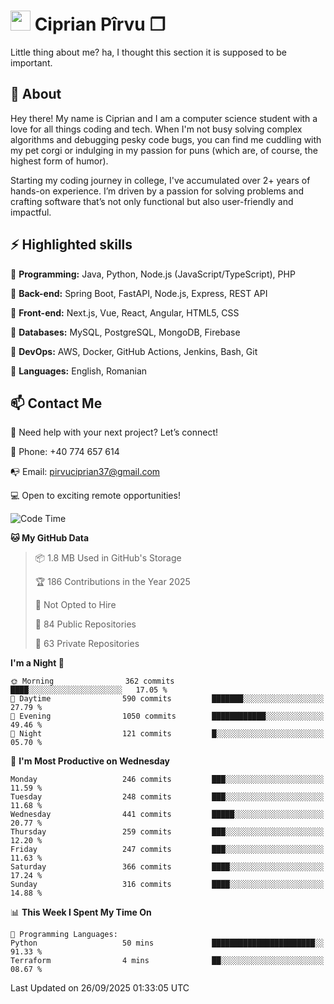 # <img height="32px" src="https://user-images.githubusercontent.com/74038190/216122041-518ac897-8d92-4c6b-9b3f-ca01dcaf38ee.png"> Ciprian Pîrvu ❐ </h1>

Little thing about me? ha, I thought this section it is supposed to be important.

## 🧐 About

Hey there! My name is Ciprian and I am a computer science student with a love for all things coding and tech. When I'm not busy solving complex algorithms and debugging pesky code bugs, you can find me cuddling with my pet corgi or indulging in my passion for puns (which are, of course, the highest form of humor).

Starting my coding journey in college, I've accumulated over 2+ years of hands-on experience. I’m driven by a passion for solving problems and crafting software that’s not only functional but also user-friendly and impactful.


## ⚡ Highlighted skills

🎯 **Programming:** Java, Python, Node.js (JavaScript/TypeScript), PHP

🎯 **Back-end:** Spring Boot, FastAPI, Node.js, Express, REST API

🎯 **Front-end:** Next.js, Vue, React, Angular, HTML5, CSS

🎯 **Databases:** MySQL, PostgreSQL, MongoDB, Firebase

🎯 **DevOps:** AWS, Docker, GitHub Actions, Jenkins, Bash, Git

🎯 **Languages:** English, Romanian



## 📫 Contact Me

🤝 Need help with your next project? Let’s connect!

📱 Phone: +40 774 657 614

📭 Email: pirvuciprian37@gmail.com


💻 Open to exciting remote opportunities!

<!--START_SECTION:waka-->
![Code Time](http://img.shields.io/badge/Code%20Time-2%2C353%20hrs%2031%20mins-blue)

**🐱 My GitHub Data** 

> 📦 1.8 MB Used in GitHub's Storage 
 > 
> 🏆 186 Contributions in the Year 2025
 > 
> 🚫 Not Opted to Hire
 > 
> 📜 84 Public Repositories 
 > 
> 🔑 63 Private Repositories 
 > 
**I'm a Night 🦉** 

```text
🌞 Morning                362 commits         ████░░░░░░░░░░░░░░░░░░░░░   17.05 % 
🌆 Daytime                590 commits         ███████░░░░░░░░░░░░░░░░░░   27.79 % 
🌃 Evening                1050 commits        ████████████░░░░░░░░░░░░░   49.46 % 
🌙 Night                  121 commits         █░░░░░░░░░░░░░░░░░░░░░░░░   05.70 % 
```
📅 **I'm Most Productive on Wednesday** 

```text
Monday                   246 commits         ███░░░░░░░░░░░░░░░░░░░░░░   11.59 % 
Tuesday                  248 commits         ███░░░░░░░░░░░░░░░░░░░░░░   11.68 % 
Wednesday                441 commits         █████░░░░░░░░░░░░░░░░░░░░   20.77 % 
Thursday                 259 commits         ███░░░░░░░░░░░░░░░░░░░░░░   12.20 % 
Friday                   247 commits         ███░░░░░░░░░░░░░░░░░░░░░░   11.63 % 
Saturday                 366 commits         ████░░░░░░░░░░░░░░░░░░░░░   17.24 % 
Sunday                   316 commits         ████░░░░░░░░░░░░░░░░░░░░░   14.88 % 
```


📊 **This Week I Spent My Time On** 

```text
💬 Programming Languages: 
Python                   50 mins             ███████████████████████░░   91.33 % 
Terraform                4 mins              ██░░░░░░░░░░░░░░░░░░░░░░░   08.67 % 
```


 Last Updated on 26/09/2025 01:33:05 UTC
<!--END_SECTION:waka-->
